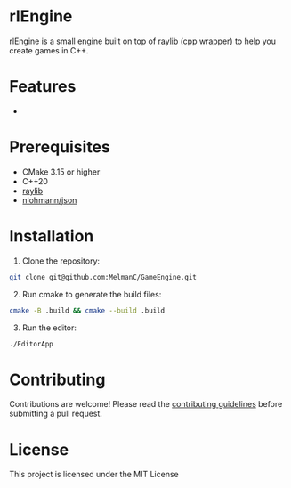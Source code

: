 # rlEngine

rlEngine is a small engine built on top of [raylib](https://www.raylib.com/) (cpp wrapper) to help you create games in C++.

# Features
- 

# Prerequisites
- CMake 3.15 or higher 
- C++20
- [raylib](https://www.raylib.com/)
- [nlohmann/json](https://github.com/nlohmann/json)

# Installation
1. Clone the repository:
```bash
git clone git@github.com:MelmanC/GameEngine.git
```

2. Run cmake to generate the build files:
```bash
cmake -B .build && cmake --build .build
```

3. Run the editor:
```bash
./EditorApp
```

# Contributing
Contributions are welcome! Please read the [contributing guidelines](CONTRIBUTING.md)
before submitting a pull request.

# License
This project is licensed under the MIT License

